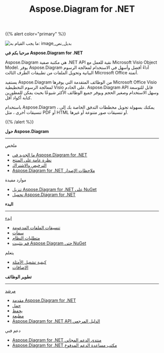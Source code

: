 ﻿---
title: Aspose.Diagram for .NET
type: docs
description: Aspose.Diagram ، هو .NET API خالص للعمل مع Microsoft Visio Object Model. يوفر Visio تحويل تنسيقات الملفات إلى تنسيقات الصور و PDF و HTML و XML و XAML. تتضمن تنسيقات الملفات الشائعة المدعومة VSD و VSS و VDW و VST و VSDX و VSSX و VSTX و VSDM و VSTM و VSSM.
weight: 10
url: /ar/net/
is_root: true
aliases:
  - /net/home/
  - /diargam/net/
---
{{% alert color="primary" %}} 

![ما يجب القيام به: image_بديل_نص](home_1.png)

**مرحبا بكم في Aspose.Diagram for .NET**

Aspose.Diagram هي مكتبة صفية .NET API نقية للعمل مع Microsoft Visio Object Model. يوفر Aspose.Diagram أداءً أفضل وأسهل في الاستخدام لمعالجة الرسوم البيانية وتحويل الملفات من تطبيقات الطرف الثالث Microsoft Office أتمتة.

يستفيد Aspose.Diagram من الوظائف المتقدمة التي يوفرها Microsoft Office Visio لمعالجة الرسوم التخطيطية Visio على الخادم. Aspose.Diagram API قابل للتوسعة وسهل الاستخدام وصغير الحجم ويوفر جميع الوظائف الأكثر شيوعًا بحيث يمكن للمطورين كتابة أكواد أقل.

باستخدام Aspose.Diagram ، يمكنك بسهولة تحويل مخططات التدفق الخاصة بك إلى تنسيقات أخرى ، مثل PDF أو HTML أو تنسيقات صور متنوعة أو غيرها.

{{% /alert %}} 

<div class="row">
	<div class="col-md-4">
		<p><b>حول Aspose.Diagram</b></p>
			<hr><p>ملخص</p></hr>
			<ul>
				<li><a href="/diagram/ar/net/whatsnew/">ما الجديد في Aspose.Diagram for .NET</a></li>
				<li><a href="/diagram/ar/net/overview/">نظرة عامة على المنتج</a></li>
				<li><a href="/diagram/ar/net/licensing/">الترخيص والاشتراك</a></li>
			  <li><a href="/diagram/ar/net/release-notes/">Aspose.Diagram for .NET ملاحظات الإصدار</a></li>
			</ul>            
	        <p>موارد مفيدة</p>
			<ul>
				<li><a href="https://www.nuget.org/packages/Aspose.Diagram/">تنزيل Aspose.Diagram for .NET على NuGet</a></li>
				<li><a href="https://downloads.aspose.com/diagram/net">تحميل Aspose.Diagram for .NET</a></li>
			</ul>
	</div>
	<div class="col-md-4">
		<p><b>البدء</b></p>
			<hr><p><a href="/diagram/ar/net/getting-started/">ابدء</a></p></hr>
			<ul>
				<li><a href="/diagram/ar/net/supported-file-formats/">تنسيقات الملفات المدعومة</a></li>
				<li><a href="/diagram/ar/net/feature-list/">سمات</a></li>
				<li><a href="/diagram/ar/net/system-requirements/">متطلبات النظام</a></li>
				<li><a href="/diagram/ar/net/installation/">قم بتثبيت Aspose Diagram حتى NuGet</a></li>
			</ul>
			<p>يتعلم</p>
			<ul>
				<li><a href="/diagram/ar/net/how-to-run-the-examples/">كيفية تشغيل الأمثلة</a></li>
				<li><a href="/diagram/ar/net/plugins/">الإضافات</a></li>
			</ul>
	</div>
	<div class="col-md-4">
		<p><b>تطوير الوظائف</b></p>
			<hr><p><a href="/diagram/ar/net/developer-guide/">مرشد</a></p></hr>
			<ul>
				<li><a href="/diagram/ar/net/introduction/">مقدمة Aspose.Diagram for .NET</a></li>
				<li><a href="/diagram/ar/net/open-visio-document/">حمل</a></li>
				<li><a href="/diagram/ar/net/save-visio-document/">يحفظ</a></li>
				<li><a href="/diagram/ar/net/working-with-print/">مطبعة</a></li>
				<li><a href="https://reference.aspose.com/diagram/net">Aspose.Diagram for .NET API الدليل المرجعي</a></li>
			</ul>	
			<p>دعم فني</p>
			<ul>
				<li><a href="https://forum.aspose.com/c/diagram/17">Aspose.Diagram for .NET منتدى الدعم المجاني</a></li>
				<li><a href="https://helpdesk.aspose.com/">Aspose.Diagram for .NET مكتب مساعدة الدعم المدفوع</a></li>
			</ul>
	</div>
</div>
